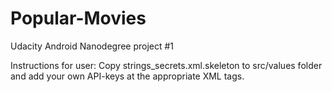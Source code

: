 # Popular-Movies
Udacity Android Nanodegree project #1

Instructions for user:
Copy strings_secrets.xml.skeleton to src/values folder and add your own API-keys at the appropriate XML tags.
